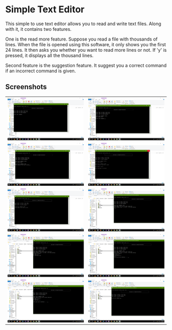 # Simple Text Editor

This simple to use text editor allows you to read and write text files. Along with it, it contains two features.

One is the read more feature. Suppose you read a file with thousands of lines. When the file is opened using this software, it only shows you the first 24 lines. It then asks you whether you want to read more lines or not. If 'y' is pressed, it displays all the thousand lines.

Second feature is the suggestion feature. It suggest you a correct command if an incorrect command is given.

## Screenshots

<table>
  <tbody>
    <tr>
      <!-- Video 1 -->
      <td align="center">
          <img width="390" alt="FamiChat" src="/screenshots/Screenshot%20(678).png">
          <br>
      </td>
      <!-- Video 2 -->
      <td align="center">
          <img width="390" alt="FamiChat" src="/screenshots/Screenshot%20(679).png">
          <br>
      </td>
    </tr>
    <tr>
      <!-- Video 1 -->
      <td align="center">
          <img width="390" alt="FamiChat" src="/screenshots/Screenshot%20(680).png">
          <br>
      </td>
      <!-- Video 2 -->
      <td align="center">
          <img width="390" alt="FamiChat" src="/screenshots/Screenshot%20(681).png">
          <br>
      </td>
    </tr>
    <tr>
      <!-- Video 1 -->
      <td align="center">
          <img width="390" alt="FamiChat" src="/screenshots/Screenshot%20(682).png">
          <br>
      </td>
      <!-- Video 2 -->
      <td align="center">
          <img width="390" alt="FamiChat" src="/screenshots/Screenshot%20(683).png">
          <br>
      </td>
    </tr>
    <tr>
      <!-- Video 1 -->
      <td align="center">
          <img width="390" alt="FamiChat" src="/screenshots/Screenshot%20(684).png">
          <br>
      </td>
      <!-- Video 2 -->
      <td align="center">
          <img width="390" alt="FamiChat" src="/screenshots/Screenshot%20(685).png">
          <br>
      </td>
    </tr>
    <tr>
      <!-- Video 1 -->
      <td align="center">
          <img width="390" alt="FamiChat" src="/screenshots/Screenshot%20(686).png">
          <br>
      </td>
      <!-- Video 2 -->
      <td align="center">
          <img width="390" alt="FamiChat" src="/screenshots/Screenshot%20(687).png">
          <br>
      </td>
    </tr>
  </tbody>
</table>
